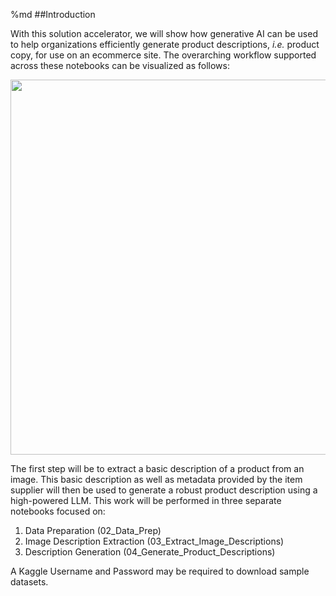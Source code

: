 
%md ##Introduction

With this solution accelerator, we will show how generative AI can be used to help organizations efficiently generate product descriptions, *i.e.* product copy, for use on an ecommerce site.  The overarching workflow supported across these notebooks can be visualized as follows:
</p>

<img src='https://brysmiwasb.blob.core.windows.net/demos/images/product_copy_workflow.png' width=600>



The first step will be to extract a basic description of a product from an image.  This basic description as well as metadata provided by the item supplier will then be used to generate a robust product description using a high-powered LLM.  This work will be performed in three separate notebooks focused on:
</p>

1. Data Preparation (02_Data_Prep)
2. Image Description Extraction (03_Extract_Image_Descriptions)
3. Description Generation (04_Generate_Product_Descriptions)

A Kaggle Username and Password may be required to download sample datasets.
